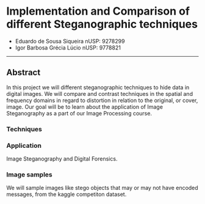 # Implementation and Comparison of different Steganographic techniques
* Eduardo de Sousa Siqueira		nUSP: 9278299
* Igor Barbosa Grécia Lúcio		nUSP: 9778821
---

## Abstract

In this project we will different steganographic techniques to hide data in digital images. We will compare and contrast techniques in the spatial and frequency domains in regard
to distortion in relation to the original, or cover, image. Our goal will be to learn about the application of Image Steganography as a part of our Image Processing course.

### Techniques

### Application
Image Steganography and Digital Forensics.

### Image samples
We will sample images like stego objects that may or may not have encoded messages, from the kaggle competiton dataset.
